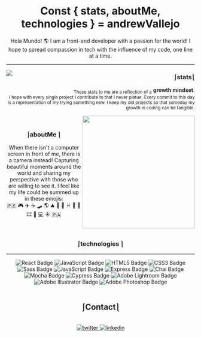 # <div align="center">Const { stats, aboutMe, technologies } = andrewVallejo</div>  
 

<div align="center"> Hola Mundo! 🌎 I am a front-end developer with a passion for the world! I hope to spread compassion in tech with the influence of my code, one line at a time.</div>  
  
  ---
  
 <p>
  <img align='left' src="https://github-readme-stats.vercel.app/api?username=andrewvallejo&hide=stars&show_icons=true&theme=maroongold">
</p>
<div align="right">  

 ### ⎰stats⎱ 

<sub>These stats to me are a reflection of a</sub> <b>growth mindset</b>. </br>
<sub> I hope with every single project I contribute to that I never platue. Every commit to this day is a representation of my trying something new.
 I keep my old projects so that someday my growth in coding can be tangible. </sub> </div>  
   
<img width="300" align='right' src="https://i.imgur.com/QJnKUOP.jpg" /> <br/> 

### <div align="center">⎰aboutMe ⎱ </div>  

<sub><p align="center">When there isn't a computer screen in front of me, there is a camera instead! Capturing beautiful moments around the world and sharing my perspective with those who are willing to see it. I feel like my life could be summed up in these emojis:</sub>
</br>🇵🇪 🎮 ✈️ ☕️ 🛹 🌎 ⛰ 🎒 📖 ♓️ 🍣 💛 🎞 📸 💻 ☀️ 🇵🇦</p>
 
 <br/> 
 
### <div align="center">⎰technologies ⎱</div>  
---
  <div align="center">
<div align="center">  
<img src="https://img.shields.io/badge/React-61DAFB?logo=react&logoColor=000&style=flat-square" alt="React Badge">
 <img src="https://img.shields.io/badge/JavaScript-F7DF1E?logo=javascript&logoColor=000&style=flat-square" alt="JavaScript Badge">
 <img src="https://img.shields.io/badge/HTML5-E34F26?logo=html5&logoColor=fff&style=flat-square" alt="HTML5 Badge">
<img src="https://img.shields.io/badge/CSS3-1572B6?logo=css3&logoColor=fff&style=flat-square" alt="CSS3 Badge">
<img src="https://img.shields.io/badge/Sass-C69?logo=sass&logoColor=fff&style=flat-square" alt="Sass Badge">
 <img src="https://img.shields.io/badge/JavaScript-F7DF1E?logo=javascript&logoColor=000&style=flat-square" alt="JavaScript Badge">
 <img src="https://img.shields.io/badge/Express-000?logo=express&logoColor=fff&style=flat-square" alt="Express Badge">
 <img src="https://img.shields.io/badge/Chai-A30701?logo=chai&logoColor=fff&style=flat-square" alt="Chai Badge">
 <img src="https://img.shields.io/badge/Mocha-8D6748?logo=mocha&logoColor=fff&style=flat-square" alt="Mocha Badge">
 <img src="https://img.shields.io/badge/Cypress-17202C?logo=cypress&logoColor=fff&style=flat-square" alt="Cypress Badge">
 <img src="https://img.shields.io/badge/Adobe%20Lightroom-31A8FF?logo=adobelightroom&logoColor=fff&style=flat-square" alt="Adobe Lightroom Badge">
 <img src="https://img.shields.io/badge/Adobe%20Illustrator-FF9A00?logo=adobeillustrator&logoColor=fff&style=flat-square" alt="Adobe Illustrator Badge">
<img src="https://img.shields.io/badge/Adobe%20Photoshop-31A8FF?logo=adobephotoshop&logoColor=fff&style=flat-square" alt="Adobe Photoshop Badge"> </div>   <br/>  
</div>  

##  <div align="center">⎰Contact⎱</div>
<br/> 
<div align="center">
<a href="https://twitter.com/andrewAvallejo" target="_blank">
<img src=https://img.shields.io/badge/twitter-%2300acee.svg?&style=for-the-badge&logo=twitter&logoColor=white alt=twitter style="margin-bottom: 5px;" />
</a>
<a href="https://linkedin.com/in/andrewvallejo" target="_blank">
<img src=https://img.shields.io/badge/linkedin-%231E77B5.svg?&style=for-the-badge&logo=linkedin&logoColor=white alt=linkedin style="margin-bottom: 5px;" />
</a>  
</div>  
  
